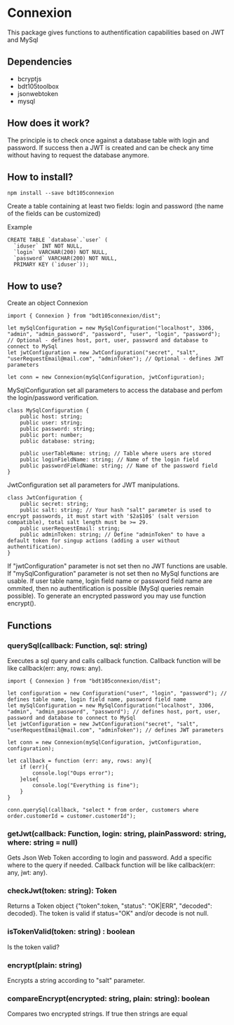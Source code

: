 # Connexion #
This package gives functions to authentification capabilities based on JWT and MySql

## Dependencies ##
- bcryptjs
- bdt105toolbox
- jsonwebtoken
- mysql

## How does it work? ##
The principle is to check once against a database table with login and password. If success then a JWT is created and can be check any time without having to request the database anymore.

## How to install? ##
~~~
npm install --save bdt105connexion
~~~

Create a table containing at least two fields: login and password (the name of the fields can be customized)

Example
~~~
CREATE TABLE `database`.`user` (
  `iduser` INT NOT NULL,
  `login` VARCHAR(200) NOT NULL,
  `password` VARCHAR(200) NOT NULL,
  PRIMARY KEY (`iduser`));
~~~

## How to use? ##
Create an object Connexion 
~~~
import { Connexion } from "bdt105connexion/dist";

let mySqlConfiguration = new MySqlConfiguration("localhost", 3306, "admin", "admin_password", "password", "user", "login", "password"); // Optional - defines host, port, user, password and database to connect to MySql
let jwtConfiguration = new JwtConfiguration("secret", "salt", "userRequestEmail@mail.com", "adminToken"); // Optional - defines JWT parameters

let conn = new Connexion(mySqlConfiguration, jwtConfiguration);
~~~

MySqlConfiguration set all parameters to access the database and perfom the login/password verification.
~~~
class MySqlConfiguration {
    public host: string;
    public user: string;
    public password: string;
    public port: number;
    public database: string;

    public userTableName: string; // Table where users are stored
    public loginFieldName: string; // Name of the login field
    public passwordFieldName: string; // Name of the password field
}
~~~

JwtConfiguration set all parameters for JWT manipulations.
~~~
class JwtConfiguration {
    public secret: string;
    public salt: string; // Your hash "salt" parameter is used to encrypt passwords, it must start with '$2a$10$' (salt version compatible), total salt length must be >= 29.
    public userRequestEmail: string;
    public adminToken: string; // Define "adminToken" to have a default token for singup actions (adding a user without authentification).
}
~~~

If "jwtConfiguration" parameter is not set then no JWT functions are usable.
If "mySqlConfiguration" parameter is not set then no MySql functions are usable. If user table name, login field name or password field name are ommited, then no authentification is possible (MySql queries remain possible).
To generate an encrypted password you may use function encrypt().

## Functions ##

### querySql(callback: Function, sql: string) ###
Executes a sql query and calls callback function. Callback function will be like callback(err: any, rows: any).
~~~
import { Connexion } from "bdt105connexion/dist";

let configuration = new Configuration("user", "login", "password"); // defines table name, login field name, password field name
let mySqlConfiguration = new MySqlConfiguration("localhost", 3306, "admin", "admin_password", "password"); // defines host, port, user, password and database to connect to MySql
let jwtConfiguration = new JwtConfiguration("secret", "salt", "userRequestEmail@mail.com", "adminToken"); // defines JWT parameters

let conn = new Connexion(mySqlConfiguration, jwtConfiguration, configuration);

let callback = function (err: any, rows: any){
    if (err){
        console.log("Oups error");
    }else{
        console.log("Everything is fine");
    }
}

conn.querySql(callback, "select * from order, customers where order.customerId = customer.customerId");
~~~

### getJwt(callback: Function, login: string, plainPassword: string, where: string = null) ###
Gets Json Web Token according to login and password. Add a specific where to the query if needed. Callback function will be like callback(err: any, jwt: any).

### checkJwt(token: string): Token ###
Returns a Token object {"token":token, "status": "OK|ERR", "decoded": decoded}. The token is valid if status="OK" and/or decode is not null.

### isTokenValid(token: string) : boolean ###
Is the token valid?

### encrypt(plain: string) ###
Encrypts a string according to "salt" parameter.

### compareEncrypt(encrypted: string, plain: string): boolean ###
Compares two encrypted strings. If true then strings are equal
